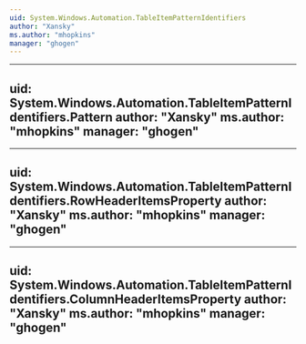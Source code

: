 ```yaml
---
uid: System.Windows.Automation.TableItemPatternIdentifiers
author: "Xansky"
ms.author: "mhopkins"
manager: "ghogen"
---
```


---
uid: System.Windows.Automation.TableItemPatternIdentifiers.Pattern
author: "Xansky"
ms.author: "mhopkins"
manager: "ghogen"
---

---
uid: System.Windows.Automation.TableItemPatternIdentifiers.RowHeaderItemsProperty
author: "Xansky"
ms.author: "mhopkins"
manager: "ghogen"
---

---
uid: System.Windows.Automation.TableItemPatternIdentifiers.ColumnHeaderItemsProperty
author: "Xansky"
ms.author: "mhopkins"
manager: "ghogen"
---
